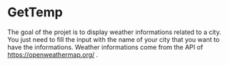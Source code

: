 # GetTemp
The goal of the projet is to display weather informations related to a city.
You just need to fill the input with the name of your city that you want to have the informations.
Weather informations come from the API of https://openweathermap.org/ .
